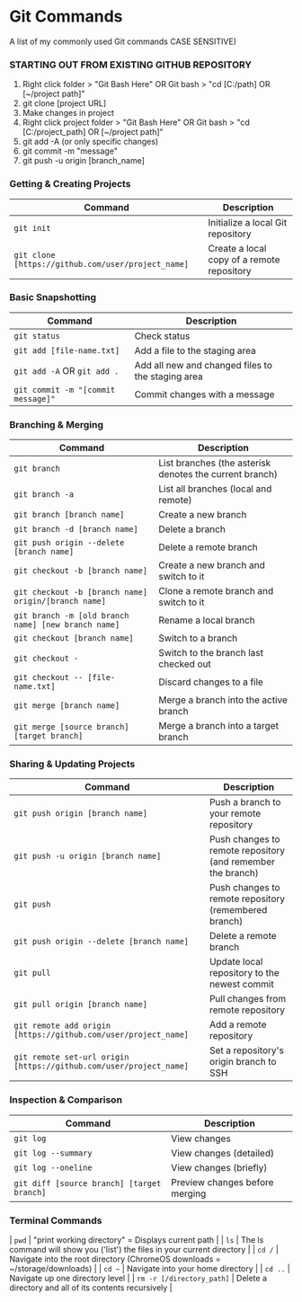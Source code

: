 Git Commands
============

A list of my commonly used Git commands CASE SENSITIVE)

### STARTING OUT FROM EXISTING GITHUB REPOSITORY
1. Right click folder > "Git Bash Here" OR Git bash > "cd [C:/path] OR [~/project path]"
2. git clone [project URL]
3. Make changes in project
4. Right click project folder > "Git Bash Here" OR Git bash > "cd [C:/project_path] OR [~/project path]"
5. git add -A (or only specific changes)
6. git commit -m "message"
7. git push -u origin [branch_name]


### Getting & Creating Projects

| Command | Description |
| ------- | ----------- |
| `git init` | Initialize a local Git repository |
| `git clone [https://github.com/user/project_name]` | Create a local copy of a remote repository |

### Basic Snapshotting

| Command | Description |
| ------- | ----------- |
| `git status` | Check status |
| `git add [file-name.txt]` | Add a file to the staging area |
| `git add -A` OR `git add .`| Add all new and changed files to the staging area |
| `git commit -m "[commit message]"` | Commit changes with a message |

### Branching & Merging

| Command | Description |
| ------- | ----------- |
| `git branch` | List branches (the asterisk denotes the current branch) |
| `git branch -a` | List all branches (local and remote) |
| `git branch [branch name]` | Create a new branch |
| `git branch -d [branch name]` | Delete a branch |
| `git push origin --delete [branch name]` | Delete a remote branch |
| `git checkout -b [branch name]` | Create a new branch and switch to it |
| `git checkout -b [branch name] origin/[branch name]` | Clone a remote branch and switch to it |
| `git branch -m [old branch name] [new branch name]` | Rename a local branch |
| `git checkout [branch name]` | Switch to a branch |
| `git checkout -` | Switch to the branch last checked out |
| `git checkout -- [file-name.txt]` | Discard changes to a file |
| `git merge [branch name]` | Merge a branch into the active branch |
| `git merge [source branch] [target branch]` | Merge a branch into a target branch |

### Sharing & Updating Projects

| Command | Description |
| ------- | ----------- |
| `git push origin [branch name]` | Push a branch to your remote repository |
| `git push -u origin [branch name]` | Push changes to remote repository (and remember the branch) |
| `git push` | Push changes to remote repository (remembered branch) |
| `git push origin --delete [branch name]` | Delete a remote branch |
| `git pull` | Update local repository to the newest commit |
| `git pull origin [branch name]` | Pull changes from remote repository |
| `git remote add origin [https://github.com/user/project_name]` | Add a remote repository |
| `git remote set-url origin [https://github.com/user/project_name]` | Set a repository's origin branch to SSH |

### Inspection & Comparison

| Command | Description |
| ------- | ----------- |
| `git log` | View changes |
| `git log --summary` | View changes (detailed) |
| `git log --oneline` | View changes (briefly) |
| `git diff [source branch] [target branch]` | Preview changes before merging |

### Terminal Commands

| `pwd` | "print working directory" = Displays current path  |
| `ls` | The ls command will show you ('list') the files in your current directory  |
| `cd /` | Navigate into the root directory (ChromeOS downloads = ~/storage/downloads) |
| `cd ~` | Navigate into your home directory |
| `cd ..` | Navigate up one directory level |
| `rm -r [/directory_path]` | Delete a directory and all of its contents recursively |